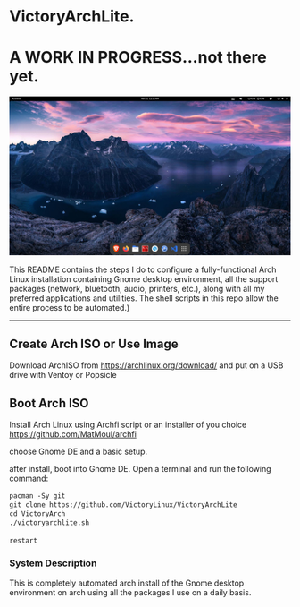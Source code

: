 # VictoryArchLite.

# A WORK IN PROGRESS...not there yet.

<img src="VictoryArch.png" />

This README contains the steps I do to configure a fully-functional Arch Linux installation containing Gnome desktop environment, all the support packages (network, bluetooth, audio, printers, etc.), along with all my preferred applications and utilities. The shell scripts in this repo allow the entire process to be automated.)

---
## Create Arch ISO or Use Image

Download ArchISO from <https://archlinux.org/download/> and put on a USB drive with Ventoy or Popsicle

## Boot Arch ISO

Install Arch Linux using Archfi script or an installer of you choice
https://github.com/MatMoul/archfi

choose Gnome DE and a basic setup.

after install, boot into Gnome DE. Open a terminal and run the following command:

```
pacman -Sy git
git clone https://github.com/VictoryLinux/VictoryArchLite
cd VictoryArch
./victoryarchlite.sh

restart
```

### System Description
This is completely automated arch install of the Gnome desktop environment on arch using all the packages I use on a daily basis. 
